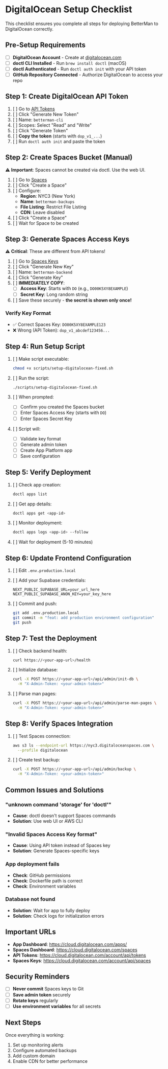 # DigitalOcean Setup Checklist

This checklist ensures you complete all steps for deploying BetterMan to DigitalOcean correctly.

## Pre-Setup Requirements

- [ ] **DigitalOcean Account** - Create at [digitalocean.com](https://www.digitalocean.com/)
- [ ] **doctl CLI Installed** - Run `brew install doctl` (macOS)
- [ ] **doctl Authenticated** - Run `doctl auth init` with your API token
- [ ] **GitHub Repository Connected** - Authorize DigitalOcean to access your repo

## Step 1: Create DigitalOcean API Token

1. [ ] Go to [API Tokens](https://cloud.digitalocean.com/account/api/tokens)
2. [ ] Click "Generate New Token"
3. [ ] Name: `betterman-cli`
4. [ ] Scopes: Select "Read" and "Write"
5. [ ] Click "Generate Token"
6. [ ] **Copy the token** (starts with `dop_v1_...`)
7. [ ] Run `doctl auth init` and paste the token

## Step 2: Create Spaces Bucket (Manual)

⚠️ **Important**: Spaces cannot be created via doctl. Use the web UI.

1. [ ] Go to [Spaces](https://cloud.digitalocean.com/spaces)
2. [ ] Click "Create a Space"
3. [ ] Configure:
   - **Region**: NYC3 (New York)
   - **Name**: `betterman-backups`
   - **File Listing**: Restrict File Listing
   - **CDN**: Leave disabled
4. [ ] Click "Create a Space"
5. [ ] Wait for Space to be created

## Step 3: Generate Spaces Access Keys

⚠️ **Critical**: These are different from API tokens!

1. [ ] Go to [Spaces Keys](https://cloud.digitalocean.com/account/api/spaces)
2. [ ] Click "Generate New Key"
3. [ ] Name: `betterman-backend`
4. [ ] Click "Generate Key"
5. [ ] **IMMEDIATELY COPY**:
   - [ ] **Access Key**: Starts with `DO` (e.g., `DO00K5XY8EXAMPLE`)
   - [ ] **Secret Key**: Long random string
6. [ ] Save these securely - **the secret is shown only once!**

### Verify Key Format
- ✅ Correct Spaces Key: `DO00K5XY8EXAMPLE123`
- ❌ Wrong (API Token): `dop_v1_abcdef123456...`

## Step 4: Run Setup Script

1. [ ] Make script executable:
   ```bash
   chmod +x scripts/setup-digitalocean-fixed.sh
   ```

2. [ ] Run the script:
   ```bash
   ./scripts/setup-digitalocean-fixed.sh
   ```

3. [ ] When prompted:
   - [ ] Confirm you created the Spaces bucket
   - [ ] Enter Spaces Access Key (starts with `DO`)
   - [ ] Enter Spaces Secret Key
   
4. [ ] Script will:
   - [ ] Validate key format
   - [ ] Generate admin token
   - [ ] Create App Platform app
   - [ ] Save configuration

## Step 5: Verify Deployment

1. [ ] Check app creation:
   ```bash
   doctl apps list
   ```

2. [ ] Get app details:
   ```bash
   doctl apps get <app-id>
   ```

3. [ ] Monitor deployment:
   ```bash
   doctl apps logs <app-id> --follow
   ```

4. [ ] Wait for deployment (5-10 minutes)

## Step 6: Update Frontend Configuration

1. [ ] Edit `.env.production.local`
2. [ ] Add your Supabase credentials:
   ```env
   NEXT_PUBLIC_SUPABASE_URL=your_url_here
   NEXT_PUBLIC_SUPABASE_ANON_KEY=your_key_here
   ```

3. [ ] Commit and push:
   ```bash
   git add .env.production.local
   git commit -m "feat: add production environment configuration"
   git push
   ```

## Step 7: Test the Deployment

1. [ ] Check backend health:
   ```bash
   curl https://<your-app-url>/health
   ```

2. [ ] Initialize database:
   ```bash
   curl -X POST https://<your-app-url>/api/admin/init-db \
     -H "X-Admin-Token: <your-admin-token>"
   ```

3. [ ] Parse man pages:
   ```bash
   curl -X POST https://<your-app-url>/api/admin/parse-man-pages \
     -H "X-Admin-Token: <your-admin-token>"
   ```

## Step 8: Verify Spaces Integration

1. [ ] Test Spaces connection:
   ```bash
   aws s3 ls --endpoint-url https://nyc3.digitaloceanspaces.com \
     --profile digitalocean
   ```

2. [ ] Create test backup:
   ```bash
   curl -X POST https://<your-app-url>/api/admin/backup \
     -H "X-Admin-Token: <your-admin-token>"
   ```

## Common Issues and Solutions

### "unknown command 'storage' for 'doctl'"
- **Cause**: doctl doesn't support Spaces commands
- **Solution**: Use web UI or AWS CLI

### "Invalid Spaces Access Key format"
- **Cause**: Using API token instead of Spaces key
- **Solution**: Generate Spaces-specific keys

### App deployment fails
- **Check**: GitHub permissions
- **Check**: Dockerfile path is correct
- **Check**: Environment variables

### Database not found
- **Solution**: Wait for app to fully deploy
- **Solution**: Check logs for initialization errors

## Important URLs

- **App Dashboard**: https://cloud.digitalocean.com/apps/<app-id>
- **Spaces Dashboard**: https://cloud.digitalocean.com/spaces
- **API Tokens**: https://cloud.digitalocean.com/account/api/tokens
- **Spaces Keys**: https://cloud.digitalocean.com/account/api/spaces

## Security Reminders

- [ ] **Never commit** Spaces keys to Git
- [ ] **Save admin token** securely
- [ ] **Rotate keys** regularly
- [ ] **Use environment variables** for all secrets

## Next Steps

Once everything is working:
1. Set up monitoring alerts
2. Configure automated backups
3. Add custom domain
4. Enable CDN for better performance